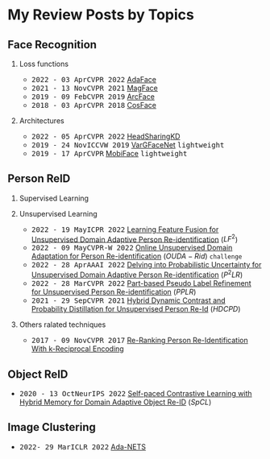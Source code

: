 # My Review Posts by Topics

## Face Recognition

1. Loss functions
   
   - <kbd>2022 - 03 Apr</kbd><kbd>CVPR 2022</kbd> [AdaFace](2.Face%20Recogntion/Lossfunctions/AdaFace.md)
   - <kbd>2021 - 13 Nov</kbd><kbd>CVPR 2021</kbd> [MagFace](2.Face%20Recogntion/Lossfunctions/MagFace.md)
   - <kbd>2019 - 09 Feb</kbd><kbd>CVPR 2019</kbd> [ArcFace](2.Face%20Recogntion/Lossfunctions/ArcFace.md)
   - <kbd>2018 - 03 Apr</kbd><kbd>CVPR 2018</kbd> [CosFace](2.Face%20Recogntion/Lossfunctions/CosFace.md)
  
2. Architectures
   - <kbd>2022 - 05 Apr</kbd><kbd>CVPR 2022</kbd> [HeadSharingKD](2.Face%20Recogntion/Lossfunctions/HeadSharingKD.md)
   - <kbd>2019 - 24 Nov</kbd><kbd>ICCVW  2019</kbd> [VarGFaceNet](2.Face%20Recogntion/Architectures/VarGFaceNet.md) <kbd>lightweight</kbd>
   - <kbd>2019 - 17 Apr</kbd><kbd>CVPR</kbd> [MobiFace](2.Face%20Recogntion/Architectures/Mobiface.md) <kbd>lightweight</kbd>

## Person ReID

1. Supervised Learning
   
2. Unsupervised Learning
   - <kbd>2022 - 19 May</kbd><kbd>ICPR 2022</kbd> [Learning Feature Fusion for Unsupervised Domain Adaptive Person Re-identification](3.Person%20ReID/LF2.md) ($LF^2$)
   - <kbd>2022 - 09 May</kbd><kbd>CVPR-W 2022</kbd> [Online Unsupervised Domain Adaptation for Person Re-identification](3.Person%20ReID/OUDA-Rid.md) ($OUDA-Rid$) `challenge`
   - <kbd>2022 - 28 Apr</kbd><kbd>AAAI 2022</kbd> [Delving into Probabilistic Uncertainty for Unsupervised Domain Adaptive Person Re-identification](3.Person%20ReID/P2LR.md) ($P^{2}LR$)
   - <kbd>2022 - 28 Mar</kbd><kbd>CVPR 2022</kbd> [Part-based Pseudo Label Refinement for Unsupervised Person Re-identification](3.Person%20ReID/PPLR.md) ($PPLR$)
   - <kbd>2021 - 29 Sep</kbd><kbd>CVPR 2021</kbd> [Hybrid Dynamic Contrast and Probability Distillation for Unsupervised Person Re-Id](3.Person%20ReID/HDCPD.md) ($HDCPD$)
  
3. Others ralated techniques
   - <kbd>2017 - 09 Nov</kbd><kbd>CVPR 2017</kbd> [Re-Ranking Person Re-Identification With k-Reciprocal Encoding](3.Person%20ReID/ReRankwKRE.md)

## Object ReID
   - <kbd>2020 - 13 Oct</kbd><kbd>NeurIPS 2022</kbd> [Self-paced Contrastive Learning with Hybrid Memory for Domain Adaptive Object Re-ID](3.Object%20ReID/SpCL.md) ($SpCL$) 

## Image Clustering

   - <kbd>2022- 29 Mar</kbd><kbd>ICLR 2022</kbd> [Ada-NETS](4.Image%20Clustering/AdaNets.md)